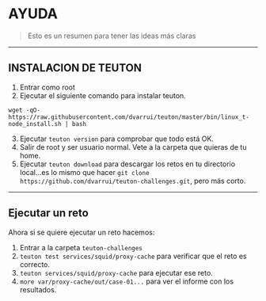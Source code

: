 
# AYUDA

> Esto es un resumen para tener las ideas más claras

---

## INSTALACION DE TEUTON

1. Entrar como root
2. Ejecutar el siguiente comando para instalar teuton.

```
wget -qO- https://raw.githubusercontent.com/dvarrui/teuton/master/bin/linux_t-node_install.sh | bash
```

3. Ejecutar `teuton version` para comprobar que todo está OK.
4. Salir de root y ser usuario normal. Vete a la carpeta que quieras de tu home.
5. Ejecutar `teuton download` para descargar los retos en tu directorio local...es lo mismo que hacer `git clone https://github.com/dvarrui/teuton-challenges.git`, pero más corto.

---

## Ejecutar un reto

Ahora si se quiere ejecutar un reto hacemos:
1. Entrar a la carpeta `teuton-challenges`
2. `teuton test services/squid/proxy-cache` para verificar que el reto es correcto.
3. `teuton services/squid/proxy-cache` para ejecutar ese reto.
4. `more var/proxy-cache/out/case-01...` para ver el informe con los resultados.
